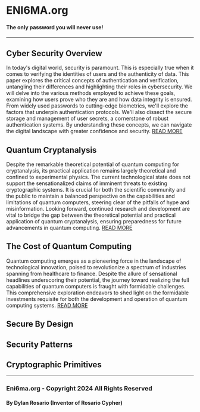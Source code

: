 # ENI6MA.org
#### The only password you will never use!
---

## Cyber Security Overview
In today's digital world, security is paramount.  This is especially true when it comes to verifying the identities of users and the authenticity of data. This paper explores the critical concepts of authentication and verification, untangling their differences and highlighting their roles in cybersecurity. We will delve into the various methods employed to achieve these goals, examining how users prove who they are and how data integrity is ensured. From widely used passwords to cutting-edge biometrics, we'll explore the factors that underpin authentication protocols. We'll also dissect the secure storage and management of user secrets, a cornerstone of robust authentication systems. By understanding these concepts, we can navigate the digital landscape with greater confidence and security.   [READ MORE](CyberSecurity.Overview.md) 


## Quantum Cryptanalysis

Despite the remarkable theoretical potential of quantum computing for cryptanalysis, its practical application remains largely theoretical and confined to experimental physics. The current technological state does not support the sensationalized claims of imminent threats to existing cryptographic systems. It is crucial for both the scientific community and the public to maintain a balanced perspective on the capabilities and limitations of quantum computers, steering clear of the pitfalls of hype and misinformation. Looking forward, continued research and development are vital to bridge the gap between the theoretical potential and practical application of quantum cryptanalysis, ensuring preparedness for future advancements in quantum computing.  [READ MORE](Quantum.Cryptanalysis.md) 

## The Cost of Quantum Computing

Quantum computing emerges as a pioneering force in the landscape of technological innovation, poised to revolutionize a spectrum of industries spanning from healthcare to finance. Despite the allure of sensational headlines underscoring their potential, the journey toward realizing the full capabilities of quantum computers is fraught with formidable challenges. This comprehensive exploration endeavors to shed light on the formidable investments requisite for both the development and operation of quantum computing systems.  [READ MORE](Cost.QuantumComputers.md)


## Secure By Design


## Security Patterns


## Cryptographic Primitives



---

### Eni6ma.org - Copyright 2024 All Rights Reserved
#### By Dylan Rosario (Inventor of Rosario Cypher)